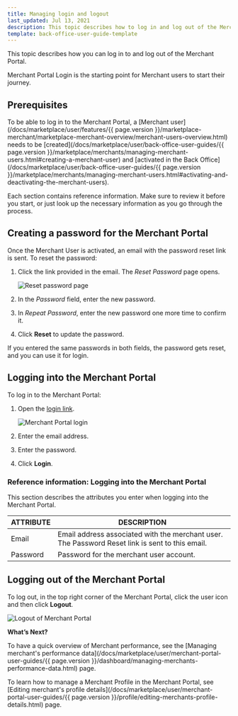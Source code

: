 ```yaml
---
title: Managing login and logout
last_updated: Jul 13, 2021
description: This topic describes how to log in and log out of the Merchant Portal.
template: back-office-user-guide-template
---
```


This topic describes how you can log in to and log out of the Merchant Portal.

Merchant Portal Login is the starting point for Merchant users to start their journey.

## Prerequisites

To be able to log in to the Merchant Portal, a [Merchant user](/docs/marketplace/user/features/{{ page.version }}/marketplace-merchant/marketplace-merchant-overview/merchant-users-overview.html) needs to be [created](/docs/marketplace/user/back-office-user-guides/{{ page.version }}/marketplace/merchants/managing-merchant-users.html#creating-a-merchant-user) and [activated in the Back Office](/docs/marketplace/user/back-office-user-guides/{{ page.version }}/marketplace/merchants/managing-merchant-users.html#activating-and-deactivating-the-merchant-users).

Each section contains reference information. Make sure to review it before you start, or just look up the necessary information as you go through the process.

## Creating a password for the Merchant Portal

Once the Merchant User is activated, an email with the password reset link is sent. To reset the password:

1. Click the link provided in the email. The *Reset Password* page opens. 

   ![Reset password page](https://spryker.s3.eu-central-1.amazonaws.com/docs/Marketplace/user+guides/Merchant+Portal+user+guides/Login+and+logout/set-password-for-merchant-portal.png)
   
2. In the *Password* field, enter the new password.

3. In *Repeat Password*, enter the new password one more time to confirm it.

4. Click **Reset** to update the password.

If you entered the same passwords in both fields, the password gets reset, and you can use it for login.

## Logging into the Merchant Portal

To log in to the Merchant Portal:

1. Open the [login link](https://os.de.marketplace.demo-spryker.com/security-merchant-portal-gui/login).

   ![Merchant Portal login](https://spryker.s3.eu-central-1.amazonaws.com/docs/Marketplace/user+guides/Merchant+Portal+user+guides/Login+and+logout/merchant-portal-login.png)

2. Enter the email address.

3. Enter the password.

4. Click **Login**.

### Reference information: Logging into the Merchant Portal

This section describes the attributes you enter when logging into the Merchant Portal.

| ATTRIBUTE | DESCRIPTION                                                  |
| --------- | ------------------------------------------------------------ |
| Email     | Email address associated with the merchant user. The Password Reset link is sent to this email. |
| Password  | Password for the merchant user account.                      |



## Logging out of the Merchant Portal

To log out, in the top right corner of the Merchant Portal, click the user icon and then click **Logout**.

![Logout of Merchant Portal](https://spryker.s3.eu-central-1.amazonaws.com/docs/Marketplace/user+guides/Merchant+Portal+user+guides/Login+and+logout/log-out-of-the-merchant-portal.gif)

**What’s Next?**

To have a quick overview of Merchant performance, see the [Managing merchant's performance data](/docs/marketplace/user/merchant-portal-user-guides/{{ page.version }}/dashboard/managing-merchants-performance-data.html) page.

To learn how to manage a Merchant Profile in the Merchant Portal, see [Editing merchant's profile details](/docs/marketplace/user/merchant-portal-user-guides/{{ page.version }}/profile/editing-merchants-profile-details.html) page.